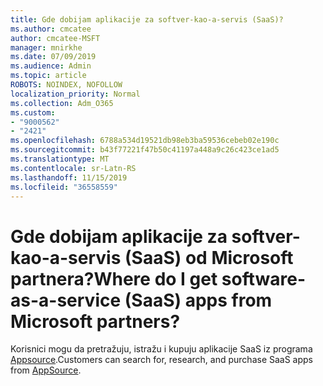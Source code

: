 ```yaml
---
title: Gde dobijam aplikacije za softver-kao-a-servis (SaaS)?
ms.author: cmcatee
author: cmcatee-MSFT
manager: mnirkhe
ms.date: 07/09/2019
ms.audience: Admin
ms.topic: article
ROBOTS: NOINDEX, NOFOLLOW
localization_priority: Normal
ms.collection: Adm_O365
ms.custom:
- "9000562"
- "2421"
ms.openlocfilehash: 6788a534d19521db98eb3ba59536cebeb02e190c
ms.sourcegitcommit: b43f77221f47b50c41197a448a9c26c423ce1ad5
ms.translationtype: MT
ms.contentlocale: sr-Latn-RS
ms.lasthandoff: 11/15/2019
ms.locfileid: "36558559"
---
```

# <a name="where-do-i-get-software-as-a-service-saas-apps-from-microsoft-partners"></a><span data-ttu-id="eec6e-102">Gde dobijam aplikacije za softver-kao-a-servis (SaaS) od Microsoft partnera?</span><span class="sxs-lookup"><span data-stu-id="eec6e-102">Where do I get software-as-a-service (SaaS) apps from Microsoft partners?</span></span>

<span data-ttu-id="eec6e-103">Korisnici mogu da pretražuju, istražu i kupuju aplikacije SaaS iz programa [Appsource](http://www.appsource.com/).</span><span class="sxs-lookup"><span data-stu-id="eec6e-103">Customers can search for, research, and purchase SaaS apps from [AppSource](http://www.appsource.com/).</span></span>